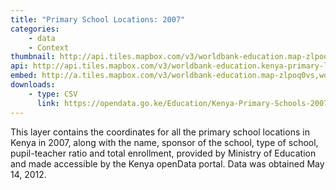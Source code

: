 ```yaml
---
title: "Primary School Locations: 2007"
categories: 
    - data
    - Context
thumbnail: http://api.tiles.mapbox.com/v3/worldbank-education.map-zlpoq0vs,worldbank-education.kenya-primary-locations-2007/7/77/63.png128
api: http://api.tiles.mapbox.com/v3/worldbank-education.kenya-primary-locations-2007.jsonp
embed: http://a.tiles.mapbox.com/v3/worldbank-education.map-zlpoq0vs,worldbank-education.kenya-primary-locations-2007.html#6/-0.1318/37.0899
downloads:
    - type: CSV
      link: https://opendata.go.ke/Education/Kenya-Primary-Schools-2007/p452-xb7c
---
```

<p>This layer contains the coordinates for all the primary school locations in Kenya in 2007, along with the name, sponsor of the school, type of school, pupil-teacher ratio and total enrollment, provided by Ministry of Education and made accessible by the Kenya openData portal. Data was obtained May 14, 2012.</p>